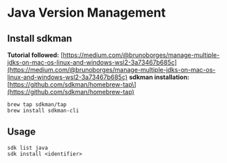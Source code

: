 # Java Version Management

## Install sdkman
**Tutorial followed:** [https://medium.com/@brunoborges/manage-multiple-jdks-on-mac-os-linux-and-windows-wsl2-3a73467b685c](https://medium.com/@brunoborges/manage-multiple-jdks-on-mac-os-linux-and-windows-wsl2-3a73467b685c)
**sdkman installation:** [https://github.com/sdkman/homebrew-tap\](https://github.com/sdkman/homebrew-tap)
```
brew tap sdkman/tap
brew install sdkman-cli
```

## Usage
```
sdk list java
sdk install <identifier>
```
